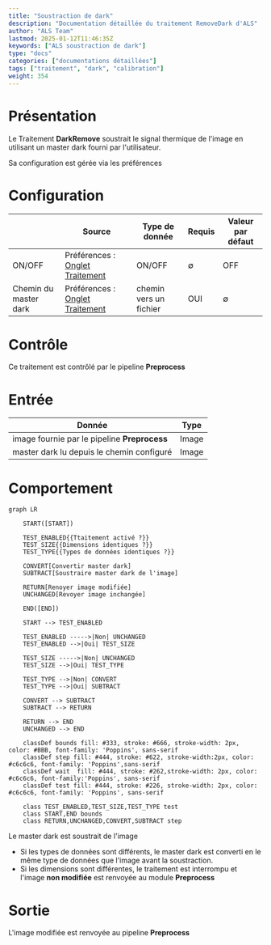 ```yaml
---
title: "Soustraction de dark"
description: "Documentation détaillée du traitement RemoveDark d'ALS"
author: "ALS Team"
lastmod: 2025-01-12T11:46:35Z
keywords: ["ALS soustraction de dark"]
type: "docs"
categories: ["documentations détaillées"]
tags: ["traitement", "dark", "calibration"]
weight: 354
---
```


# Présentation

Le Traitement **DarkRemove** soustrait le signal thermique de l'image en utilisant un master dark
fourni par l'utilisateur.

Sa configuration est gérée via les préférences

# Configuration


|                       | Source                                                                                    | Type de donnée         | Requis | Valeur par défaut |
|-----------------------|-------------------------------------------------------------------------------------------|------------------------|--------|-------------------|
| ON/OFF                | Préférences : [Onglet Traitement](../../../userguide/preferences/processing/#dark-remove) | ON/OFF                 | ∅      | OFF               |
| Chemin du master dark | Préférences : [Onglet Traitement](../../../userguide/preferences/processing/#dark-remove) | chemin vers un fichier | OUI    | ∅                 |

# Contrôle

Ce traitement est contrôlé par le pipeline **Preprocess**

# Entrée

| Donnée                                       | Type  |
|----------------------------------------------|-------|
| image fournie par le pipeline **Preprocess** | Image |
| master dark lu depuis le chemin configuré    | Image |


# Comportement

```mermaid
graph LR

    START([START])
    
    TEST_ENABLED{{Ttaitement activé ?}}
    TEST_SIZE{{Dimensions identiques ?}}
    TEST_TYPE{{Types de données identiques ?}}
    
    CONVERT[Convertir master dark]
    SUBTRACT[Soustraire master dark de l'image]
    
    RETURN[Renoyer image modifiée]
    UNCHANGED[Revoyer image inchangée]
    
    END([END])
    
    START --> TEST_ENABLED
    
    TEST_ENABLED ----->|Non| UNCHANGED
    TEST_ENABLED -->|Oui| TEST_SIZE
    
    TEST_SIZE ----->|Non| UNCHANGED
    TEST_SIZE -->|Oui| TEST_TYPE
    
    TEST_TYPE -->|Non| CONVERT
    TEST_TYPE -->|Oui| SUBTRACT
    
    CONVERT --> SUBTRACT
    SUBTRACT --> RETURN
    
    RETURN --> END
    UNCHANGED --> END
    
    classDef bounds fill: #333, stroke: #666, stroke-width: 2px, color: #BBB, font-family: 'Poppins', sans-serif
    classDef step fill: #444, stroke: #622, stroke-width:2px, color: #c6c6c6, font-family: 'Poppins',sans-serif
    classDef wait  fill: #444, stroke: #262,stroke-width: 2px, color: #c6c6c6, font-family:'Poppins', sans-serif
    classDef test fill: #444, stroke: #226, stroke-width: 2px, color: #c6c6c6, font-family: 'Poppins', sans-serif
    
    class TEST_ENABLED,TEST_SIZE,TEST_TYPE test
    class START,END bounds
    class RETURN,UNCHANGED,CONVERT,SUBTRACT step
```

Le master dark est soustrait de l'image

- Si les types de données sont différents, le master dark est converti en le même type de données que l'image avant la soustraction.
- Si les dimensions sont différentes, le traitement est interrompu et l'image **non modifiée** est renvoyée au module **Preprocess**

# Sortie

L'image modifiée est renvoyée au pipeline **Preprocess**
